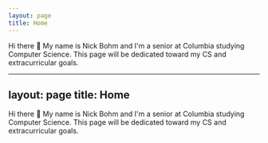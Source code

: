```yaml
---
layout: page
title: Home
---
```


Hi there 👋 My name is Nick Bohm and I'm a senior at Columbia studying Computer Science. This page will be dedicated toward my CS and extracurricular goals.

---
layout: page
title: Home
---

Hi there 👋 My name is Nick Bohm and I'm a senior at Columbia studying Computer Science. This page will be dedicated toward my CS and extracurricular goals.
